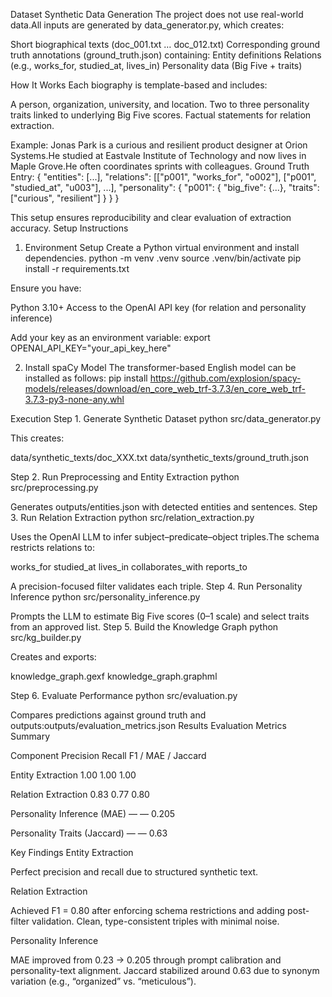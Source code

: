 Dataset
Synthetic Data Generation
The project does not use real-world data.All inputs are generated by data_generator.py, which creates:

Short biographical texts (doc_001.txt … doc_012.txt)
Corresponding ground truth annotations (ground_truth.json) containing:
Entity definitions
Relations (e.g., works_for, studied_at, lives_in)
Personality data (Big Five + traits)



How It Works
Each biography is template-based and includes:

A person, organization, university, and location.
Two to three personality traits linked to underlying Big Five scores.
Factual statements for relation extraction.

Example:
Jonas Park is a curious and resilient product designer at Orion Systems.He studied at Eastvale Institute of Technology and now lives in Maple Grove.He often coordinates sprints with colleagues.
Ground Truth Entry:
{
  "entities": [...],
  "relations": [["p001", "works_for", "o002"], ["p001", "studied_at", "u003"], ...],
  "personality": {
    "p001": {
      "big_five": {...},
      "traits": ["curious", "resilient"]
    }
  }
}

This setup ensures reproducibility and clear evaluation of extraction accuracy.
Setup Instructions
1. Environment Setup
Create a Python virtual environment and install dependencies.
python -m venv .venv
source .venv/bin/activate
pip install -r requirements.txt

Ensure you have:

Python 3.10+
Access to the OpenAI API key (for relation and personality inference)

Add your key as an environment variable:
export OPENAI_API_KEY="your_api_key_here"

2. Install spaCy Model
The transformer-based English model can be installed as follows:
pip install https://github.com/explosion/spacy-models/releases/download/en_core_web_trf-3.7.3/en_core_web_trf-3.7.3-py3-none-any.whl

Execution
Step 1. Generate Synthetic Dataset
python src/data_generator.py

This creates:

data/synthetic_texts/doc_XXX.txt
data/synthetic_texts/ground_truth.json

Step 2. Run Preprocessing and Entity Extraction
python src/preprocessing.py

Generates outputs/entities.json with detected entities and sentences.
Step 3. Run Relation Extraction
python src/relation_extraction.py

Uses the OpenAI LLM to infer subject–predicate–object triples.The schema restricts relations to:

works_for
studied_at
lives_in
collaborates_with
reports_to

A precision-focused filter validates each triple.
Step 4. Run Personality Inference
python src/personality_inference.py

Prompts the LLM to estimate Big Five scores (0–1 scale) and select traits from an approved list.
Step 5. Build the Knowledge Graph
python src/kg_builder.py

Creates and exports:

knowledge_graph.gexf
knowledge_graph.graphml

Step 6. Evaluate Performance
python src/evaluation.py

Compares predictions against ground truth and outputs:outputs/evaluation_metrics.json
Results
Evaluation Metrics Summary



Component
Precision
Recall
F1 / MAE / Jaccard



Entity Extraction
1.00
1.00
1.00


Relation Extraction
0.83
0.77
0.80


Personality Inference (MAE)
—
—
0.205


Personality Traits (Jaccard)
—
—
0.63


Key Findings
Entity Extraction

Perfect precision and recall due to structured synthetic text.

Relation Extraction

Achieved F1 = 0.80 after enforcing schema restrictions and adding post-filter validation.
Clean, type-consistent triples with minimal noise.

Personality Inference

MAE improved from 0.23 → 0.205 through prompt calibration and personality-text alignment.
Jaccard stabilized around 0.63 due to synonym variation (e.g., “organized” vs. “meticulous”).
